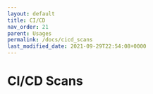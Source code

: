 ```yaml
---
layout: default
title: CI/CD
nav_order: 21
parent: Usages
permalink: /docs/cicd_scans
last_modified_date: 2021-09-29T22:54:08+0000
---
```


# CI/CD Scans

## 